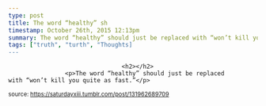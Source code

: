 ```yaml
---
type: post
title: The word “healthy” sh
timestamp: October 26th, 2015 12:13pm
summary: The word “healthy” should just be replaced with “won’t kill you quite as fast.”
tags: ["truth", "turth", "Thoughts]
---
```


                
                
                                    <h2></h2>
                    <p>The word “healthy” should just be replaced with “won’t kill you quite as fast.”</p>
                
                
                
                
                
                
                                
<small>source: https://saturdayxiii.tumblr.com/post/131962689709</small>